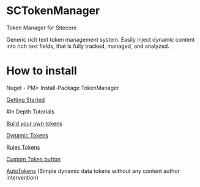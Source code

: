 # SCTokenManager
Token Manager for Sitecore


Generic rich text token management system.  Easily inject dynamic content into rich text fields, that is fully tracked, managed, and analyzed.

# How to install
Nuget - PM> Install-Package TokenManager

[Getting Started](https://jeffdarchuk.wordpress.com/2016/08/21/getting-started-with-token-manager/)

#In Depth Tutorials

[Build your own tokens](https://jeffdarchuk.wordpress.com/2016/08/21/creating-custom-tokens-with-token-manager/)

[Dynamic Tokens](https://jeffdarchuk.wordpress.com/2016/01/11/tokenmanager-dynamic-tokens/)

[Rules Tokens](https://jeffdarchuk.wordpress.com/2015/10/27/tokenmanager-rules-token/)

[Custom Token button](https://jeffdarchuk.com/2016/11/21/token-manager-custom-token-button/)

[AutoTokens](https://jeffdarchuk.com/2016/11/21/token-manager-autotoken/) (Simple dynamic data tokens without any content author intervention)
